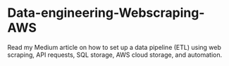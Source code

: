 # Data-engineering-Webscraping-AWS
Read my Medium article on how to set up a data pipeline (ETL) using web scraping, API requests, SQL storage, AWS cloud storage, and automation.
